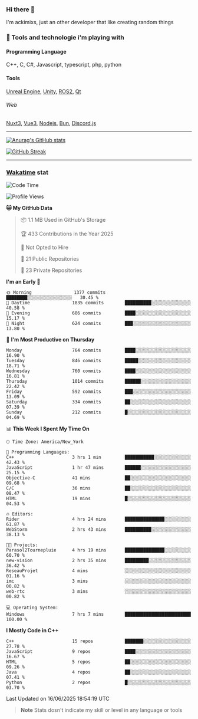 ### Hi there 👋

I'm ackimixs, just an other developer that like creating random things

### 🧰 Tools and technologie i'm playing with

#### Programming Language
C++, C, C#, Javascript, typescript, php, python

#### Tools
[Unreal Engine](https://www.unrealengine.com), [Unity](https://unity.com/), [ROS2](https://ros.org/), [Qt](https://www.qt.io/)

###### Web
[Nuxt3](https://nuxt.com/), [Vue3](https://vuejs.org/), [Nodejs](https://nodejs.org), [Bun](https://bun.sh/), [Discord.js](https://discord.js.org/)

---

[![Anurag's GitHub stats](https://github-readme-stats.vercel.app/api?username=ackimixs&show_icons=true&theme=github_dark&count_private=true)](https://github.com/anuraghazra/github-readme-stats)

[![GitHub Streak](https://github-readme-streak-stats.herokuapp.com?user=Ackimixs&theme=github-dark-blue&date_format=j%20M%5B%20Y%5D&mode=weekly)](https://git.io/streak-stats)

---
 
 ### [Wakatime](https://wakatime.com/) stat

<!--START_SECTION:waka-->
![Code Time](http://img.shields.io/badge/Code%20Time-1%2C700%20hrs%2012%20mins-blue)

![Profile Views](http://img.shields.io/badge/Profile%20Views-0-blue)

**🐱 My GitHub Data** 

> 📦 1.1 MB Used in GitHub's Storage 
 > 
> 🏆 433 Contributions in the Year 2025
 > 
> 🚫 Not Opted to Hire
 > 
> 📜 21 Public Repositories 
 > 
> 🔑 23 Private Repositories 
 > 
**I'm an Early 🐤** 

```text
🌞 Morning                1377 commits        ████████░░░░░░░░░░░░░░░░░   30.45 % 
🌆 Daytime                1835 commits        ██████████░░░░░░░░░░░░░░░   40.58 % 
🌃 Evening                686 commits         ████░░░░░░░░░░░░░░░░░░░░░   15.17 % 
🌙 Night                  624 commits         ███░░░░░░░░░░░░░░░░░░░░░░   13.80 % 
```
📅 **I'm Most Productive on Thursday** 

```text
Monday                   764 commits         ████░░░░░░░░░░░░░░░░░░░░░   16.90 % 
Tuesday                  846 commits         █████░░░░░░░░░░░░░░░░░░░░   18.71 % 
Wednesday                760 commits         ████░░░░░░░░░░░░░░░░░░░░░   16.81 % 
Thursday                 1014 commits        ██████░░░░░░░░░░░░░░░░░░░   22.42 % 
Friday                   592 commits         ███░░░░░░░░░░░░░░░░░░░░░░   13.09 % 
Saturday                 334 commits         ██░░░░░░░░░░░░░░░░░░░░░░░   07.39 % 
Sunday                   212 commits         █░░░░░░░░░░░░░░░░░░░░░░░░   04.69 % 
```


📊 **This Week I Spent My Time On** 

```text
🕑︎ Time Zone: America/New_York

💬 Programming Languages: 
C++                      3 hrs 1 min         ███████████░░░░░░░░░░░░░░   42.43 % 
JavaScript               1 hr 47 mins        ██████░░░░░░░░░░░░░░░░░░░   25.15 % 
Objective-C              41 mins             ██░░░░░░░░░░░░░░░░░░░░░░░   09.68 % 
C/C                      36 mins             ██░░░░░░░░░░░░░░░░░░░░░░░   08.47 % 
HTML                     19 mins             █░░░░░░░░░░░░░░░░░░░░░░░░   04.53 % 

🔥 Editors: 
Rider                    4 hrs 24 mins       ███████████████░░░░░░░░░░   61.87 % 
WebStorm                 2 hrs 43 mins       ██████████░░░░░░░░░░░░░░░   38.13 % 

🐱‍💻 Projects: 
Parasol2Tournepluie      4 hrs 19 mins       ███████████████░░░░░░░░░░   60.70 % 
new-vision               2 hrs 35 mins       █████████░░░░░░░░░░░░░░░░   36.42 % 
ReseauProjet             4 mins              ░░░░░░░░░░░░░░░░░░░░░░░░░   01.16 % 
imc                      3 mins              ░░░░░░░░░░░░░░░░░░░░░░░░░   00.82 % 
web-rtc                  3 mins              ░░░░░░░░░░░░░░░░░░░░░░░░░   00.82 % 

💻 Operating System: 
Windows                  7 hrs 7 mins        █████████████████████████   100.00 % 
```

**I Mostly Code in C++** 

```text
C++                      15 repos            ███████░░░░░░░░░░░░░░░░░░   27.78 % 
JavaScript               9 repos             ████░░░░░░░░░░░░░░░░░░░░░   16.67 % 
HTML                     5 repos             ██░░░░░░░░░░░░░░░░░░░░░░░   09.26 % 
Java                     4 repos             ██░░░░░░░░░░░░░░░░░░░░░░░   07.41 % 
Python                   2 repos             █░░░░░░░░░░░░░░░░░░░░░░░░   03.70 % 
```




 Last Updated on 16/06/2025 18:54:19 UTC
<!--END_SECTION:waka-->

> **Note**
> Stats dosn't indicate my skill or level in any language or tools
